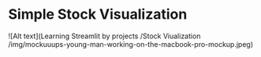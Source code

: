# Simple Stock Visualization 

![Alt text](Learning Streamlit by projects /Stock Viualization /img/mockuuups-young-man-working-on-the-macbook-pro-mockup.jpeg)
